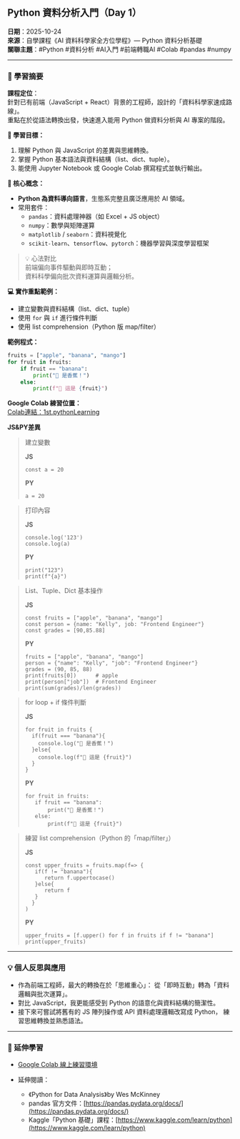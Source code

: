 ## Python 資料分析入門（Day 1）

**日期**：2025-10-24  
**來源**：自學課程《AI 資料科學家全方位學程》— Python 資料分析基礎  
**關聯主題**：#Python #資料分析 #AI入門 #前端轉職AI #Colab #pandas #numpy  

---

### 📘 學習摘要

**課程定位**：  
針對已有前端（JavaScript + React）背景的工程師，設計的「資料科學家速成路線」。  
重點在於從語法轉換出發，快速進入能用 Python 做資料分析與 AI 專案的階段。

**🎯 學習目標：**  
1. 理解 Python 與 JavaScript 的差異與思維轉換。  
2. 掌握 Python 基本語法與資料結構（list、dict、tuple）。  
3. 能使用 Jupyter Notebook 或 Google Colab 撰寫程式並執行輸出。

**🧠 核心概念：**
- **Python 為資料導向語言**，生態系完整且廣泛應用於 AI 領域。  
- 常用套件：
  - `pandas`：資料處理神器（如 Excel + JS object）
  - `numpy`：數學與矩陣運算
  - `matplotlib` / `seaborn`：資料視覺化
  - `scikit-learn`、`tensorflow`、`pytorch`：機器學習與深度學習框架

> 💡 心法對比  
> 前端偏向事件驅動與即時互動；  
> 資料科學偏向批次資料運算與邏輯分析。

**💻 實作重點範例：**
- 建立變數與資料結構（list、dict、tuple）  
- 使用 `for` 與 `if` 進行條件判斷  
- 使用 list comprehension（Python 版 map/filter）

**範例程式：**
```python
fruits = ["apple", "banana", "mango"]
for fruit in fruits:
    if fruit == "banana":
        print("🍌 是香蕉！")
    else:
        print(f"🥝 這是 {fruit}")
````

**Google Colab 練習位置：**  
[Colab連結：1st.pythonLearning](https://colab.research.google.com/drive/16MIWFxtt1L9parhNKACKb8GhE5rvUwjA#scrollTo=pjLtFaZGKMLF)

**JS&PY差異**  

> 建立變數  
> 
> **JS** 
> ```=javascript 
> const a = 20 
> ```
> **PY** 
> ```=python 
> a = 20 
> ```

> 打印內容  
> 
> **JS** 
> ```=javascript 
> console.log('123') 
> console.log(a) 
> ```
> **PY** 
> ```=python 
> print("123") 
> print(f"{a}") 
> ```

> List、Tuple、Dict 基本操作  
> 
> **JS** 
> ```=javascript 
> const fruits = ["apple", "banana", "mango"] 
> const person = {name: "Kelly", job: "Frontend Engineer"}  
> const grades = [90,85.88]
> ```
> **PY** 
> ```=python 
> fruits = ["apple", "banana", "mango"] 
> person = {"name": "Kelly", "job": "Frontend Engineer"} 
> grades = (90, 85, 88) 
> print(fruits[0])      # apple
> print(person["job"])  # Frontend Engineer
> print(sum(grades)/len(grades))
> ```

> for loop + if 條件判斷  
> 
> **JS** 
> ```=javascript 
> for fruit in fruits {
>   if(fruit === "banana"){
>     console.log("🍌 是香蕉！")
>   }else{
>     console.log(f"🥝 這是 {fruit}")
>   }
> }
> ```
> **PY** 
> ```=python 
> for fruit in fruits:
>    if fruit == "banana":
>        print("🍌 是香蕉！")
>    else:
>        print(f"🥝 這是 {fruit}")
> ```

> 練習 list comprehension（Python 的「map/filter」）  
> 
> **JS** 
> ```=javascript 
> const upper_fruits = fruits.map(f=> {
>    if(f != "banana"){
>       return f.uppertocase()
>    }else{
>       return f 
>    }
>   }
> )
> ```
> **PY** 
> ```=python 
> upper_fruits = [f.upper() for f in fruits if f != "banana"]
> print(upper_fruits)
> ```

---

### 💡 個人反思與應用

* 作為前端工程師，最大的轉換在於「思維重心」：
  從「即時互動」轉為「資料邏輯與批次運算」。
* 對比 JavaScript，我更能感受到 Python 的語意化與資料結構的簡潔性。
* 接下來可嘗試將舊有的 JS 陣列操作或 API 資料處理邏輯改寫成 Python，
  練習思維轉換並熟悉語法。

---

### 🔗 延伸學習

* [Google Colab 線上練習環境](https://colab.research.google.com)
* 延伸閱讀：

  * 《Python for Data Analysis》by Wes McKinney
  * pandas 官方文件：[https://pandas.pydata.org/docs/](https://pandas.pydata.org/docs/)
  * Kaggle「Python 基礎」課程：[https://www.kaggle.com/learn/python](https://www.kaggle.com/learn/python)